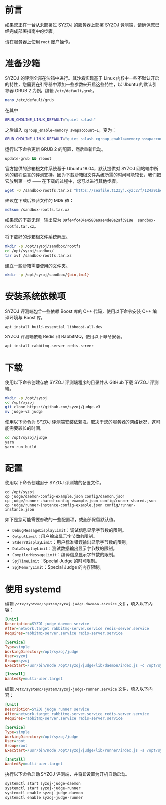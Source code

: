 # 前言
如果您正在一台从未部署过 SYZOJ 的服务器上部署 SYZOJ 评测端，请确保您已经完成部署指南中的步骤。

请在服务器上使用 `root` 账户操作。

# 准备沙箱
SYZOJ 的评测全部在沙箱中进行。其沙箱实现基于 Linux 内核中一些不默认开启的特性，您需要在引导器中添加一些参数来开启这些特性，以 Ubuntu 的默认引导器 GRUB 2 为例，编辑 `/etc/default/grub`。

```bash
nano /etc/default/grub
```

在其中

```bash
GRUB_CMDLINE_LINUX_DEFAULT="quiet splash"
```

之后加入 `cgroup_enable=memory swapaccount=1`，变为：

```bash
GRUB_CMDLINE_LINUX_DEFAULT="quiet splash cgroup_enable=memory swapaccount=1"
```

运行以下命令更新 GRUB 2 的配置，然后重新启动。

```bash
update-grub && reboot
```

官方提供的沙箱根文件系统基于 Ubuntu 18.04，默认提供对 SYZOJ 网站端中所列的编程语言的评测支持。因为下载沙箱根文件系统所需的时间可能较长，我们把它放到第一步 —— 在下载的过程中，您可以进行其他步骤。

```bash
wget -O /sandbox-rootfs.tar.xz "https://seafile.t123yh.xyz:2/f/124a91be48ad41b98668/?dl=1"
```

建议在下载后检验文件的 MD5 值：

```bash
md5sum /sandbox-rootfs.tar.xz
```

如果您的下载无误，输出应为 `09fe4fc407e4580e9ae4de8e2af5918e  sandbox-rootfs.tar.xz`。

将下载好的沙箱根文件系统解压。

```bash
mkdir -p /opt/syzoj/sandbox/rootfs
cd /opt/syzoj/sandbox/
tar xvf /sandbox-rootfs.tar.xz
```

建立一些沙箱需要使用的文件夹。

```bash
mkdir -p /opt/syzoj/sandbox/{bin,tmp1}
```

# 安装系统依赖项
SYZOJ 评测端包含一些依赖 Boost 库的 C++ 代码，使用以下命令安装 C++ 编译环境与 Boost 库。

```bash
apt install build-essential libboost-all-dev
```

SYZOJ 评测端依赖 Redis 和 RabbitMQ，使用以下命令安装。

```bash
apt install rabbitmq-server redis-server
```

# 下载
使用以下命令创建存放 SYZOJ 评测端程序的目录并从 GitHub 下载 SYZOJ 评测端。

```bash
mkdir -p /opt/syzoj
cd /opt/syzoj
git clone https://github.com/syzoj/judge-v3
mv judge-v3 judge
```

使用以下命令为 SYZOJ 评测端安装依赖项。取决于您的服务器的网络状况，这可能需要较长的时间。

```bash
cd /opt/syzoj/judge
yarn
yarn run build
```

# 配置
使用以下命令创建用于 SYZOJ 评测端的配置文件。

```
cd /opt/syzoj
cp judge/daemon-config-example.json config/daemon.json
cp judge/runner-shared-config-example.json config/runner-shared.json
cp judge/runner-instance-config-example.json config/runner-instance.json
```

如下是您可能需要修改的一些配置项，或全部保留默认值。

* `DebugMessageDisplayLimit`：调试信息显示字节数的限制。
* `OutputLimit`：用户输出显示字节数的限制。
* `StderrDisplayLimit`：用户标准错误输出显示字节数的限制。
* `DataDisplayLimit`：测试数据输出显示字节数的限制。
* `CompilerMessageLimit`：编译信息显示字节数的限制。
* `SpjTimeLimit`：Special Judge 的时间限制。
* `SpjMemoryLimit`：Special Judge 的内存限制。

# 使用 systemd
编辑 `/etc/systemd/system/syzoj-judge-daemon.service` 文件，填入以下内容：

```ini
[Unit]
Description=SYZOJ judge daemon service
After=network.target rabbitmq-server.service redis-server.service
Requires=rabbitmq-server.service redis-server.service

[Service]
Type=simple
WorkingDirectory=/opt/syzoj/judge
User=syzoj
Group=syzoj
ExecStart=/usr/bin/node /opt/syzoj/judge/lib/daemon/index.js -c /opt/syzoj/config/daemon.json

[Install]
WantedBy=multi-user.target
```

编辑 `/etc/systemd/system/syzoj-judge-runner.service` 文件，填入以下内容：

```ini
[Unit]
Description=SYZOJ judge runner service
After=network.target rabbitmq-server.service redis-server.service
Requires=rabbitmq-server.service redis-server.service

[Service]
Type=simple
WorkingDirectory=/opt/syzoj/judge
User=root
Group=root
ExecStart=/usr/bin/node /opt/syzoj/judge/lib/runner/index.js -s /opt/syzoj/config/runner-shared.json -i /opt/syzoj/config/runner-instance.json

[Install]
WantedBy=multi-user.target
```

执行以下命令启动 SYZOJ 评测端，并将其设置为开机自动启动。

```bash
systemctl start syzoj-judge-daemon
systemctl start syzoj-judge-runner
systemctl enable syzoj-judge-daemon
systemctl enable syzoj-judge-runner
```
